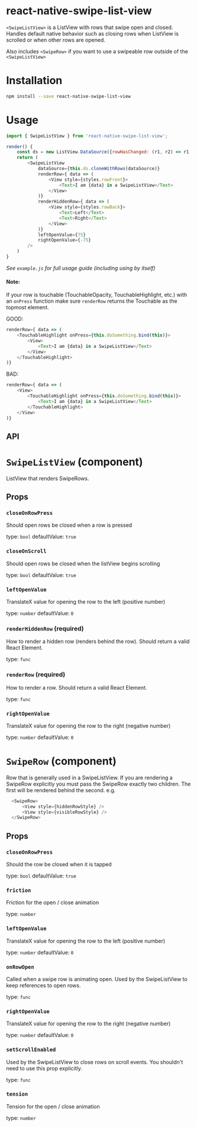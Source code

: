 # react-native-swipe-list-view

```<SwipeListView>``` is a ListView with rows that swipe open and closed. Handles default native behavior such as closing rows when ListView is scrolled or when other rows are opened.

Also includes ```<SwipeRow>``` if you want to use a swipeable row outside of the ```<SwipeListView>```

# Installation
```bash
npm install --save react-native-swipe-list-view
```

# Usage
```javascript
import { SwipeListView } from 'react-native-swipe-list-view';

render() {
	const ds = new ListView.DataSource({rowHasChanged: (r1, r2) => r1 !== r2});
	return (
		<SwipeListView
			dataSource={this.ds.cloneWithRows(dataSource)}
			renderRow={ data => (
				<View style={styles.rowFront}>
					<Text>I am {data} in a SwipeListView</Text>
				</View>
			)}
			renderHiddenRow={ data => (
				<View style={styles.rowBack}>
					<Text>Left</Text>
					<Text>Right</Text>
				</View>
			)}
			leftOpenValue={75}
			rightOpenValue={-75}
		/>
	)
}
```

*See ```example.js``` for full usage guide (including using <SwipeRow> by itself)*

#### Note:
If your row is touchable (TouchableOpacity, TouchableHighlight, etc.)  with an ```onPress``` function make sure ```renderRow``` returns the Touchable as the topmost element.

GOOD:
```javascript
renderRow={ data => (
	<TouchableHighlight onPress={this.doSomething.bind(this)}>
	    <View>
	        <Text>I am {data} in a SwipeListView</Text>
	    </View>
	</TouchableHighlight>
)}
```
BAD:
```javascript
renderRow={ data => (
	<View>
	    <TouchableHighlight onPress={this.doSomething.bind(this)}>
	        <Text>I am {data} in a SwipeListView</Text>
	    </TouchableHighlight>
	</View>
)}
```

## API

`SwipeListView` (component)
===========================

ListView that renders SwipeRows.

Props
-----

### `closeOnRowPress`

Should open rows be closed when a row is pressed

type: `bool`
defaultValue: `true`


### `closeOnScroll`

Should open rows be closed when the listView begins scrolling

type: `bool`
defaultValue: `true`


### `leftOpenValue`

TranslateX value for opening the row to the left (positive number)

type: `number`
defaultValue: `0`


### `renderHiddenRow` (required)

How to render a hidden row (renders behind the row). Should return a valid React Element.

type: `func`


### `renderRow` (required)

How to render a row. Should return a valid React Element.

type: `func`


### `rightOpenValue`

TranslateX value for opening the row to the right (negative number)

type: `number`
defaultValue: `0`


`SwipeRow` (component)
======================

Row that is generally used in a SwipeListView.
If you are rendering a SwipeRow explicitly you must pass the SwipeRow exactly two children.
The first will be rendered behind the second.
e.g.
```javascript
  <SwipeRow>
      <View style={hiddenRowStyle} />
      <View style={visibleRowStyle} />
  </SwipeRow>
```
Props
-----

### `closeOnRowPress`

Should the row be closed when it is tapped

type: `bool`
defaultValue: `true`


### `friction`

Friction for the open / close animation

type: `number`


### `leftOpenValue`

TranslateX value for opening the row to the left (positive number)

type: `number`
defaultValue: `0`


### `onRowOpen`

Called when a swipe row is animating open. Used by the SwipeListView
to keep references to open rows.

type: `func`


### `rightOpenValue`

TranslateX value for opening the row to the right (negative number)

type: `number`
defaultValue: `0`


### `setScrollEnabled`

Used by the SwipeListView to close rows on scroll events.
You shouldn't need to use this prop explicitly.

type: `func`


### `tension`

Tension for the open / close animation

type: `number`